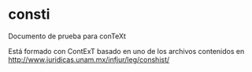# consti
Documento de prueba para conTeXt

Está formado con ContExT basado en uno de los archivos contenidos en http://www.juridicas.unam.mx/infjur/leg/conshist/
